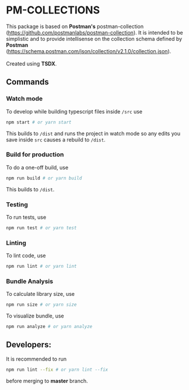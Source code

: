 # PM-COLLECTIONS

This package is based on **Postman's** postman-collection (https://github.com/postmanlabs/postman-collection). It is intended to be simplistic and to provide intellisense on the collection schema defined by **Postman** (https://schema.postman.com/json/collection/v2.1.0/collection.json).
<br>
<br>
Created using **TSDX**.
## Commands

### Watch mode

To develop while building typescript files inside `/src` use

```bash
npm start # or yarn start
```

This builds to `/dist` and runs the project in watch mode so any edits you save inside `src` causes a rebuild to `/dist`.

### Build for production

To do a one-off build, use

```bash
npm run build # or yarn build
```
This builds to `/dist`.
### Testing

To run tests, use
```bash
npm run test # or yarn test
```
### Linting

To lint code, use
```bash
npm run lint # or yarn lint
```
### Bundle Analysis

To calculate library size, use
```bash
npm run size # or yarn size
```

To visualize bundle, use
```bash
npm run analyze # or yarn analyze
```

## Developers:
It is recommended to run
```bash
npm run lint --fix # or yarn lint --fix
```
before merging to **master** branch.